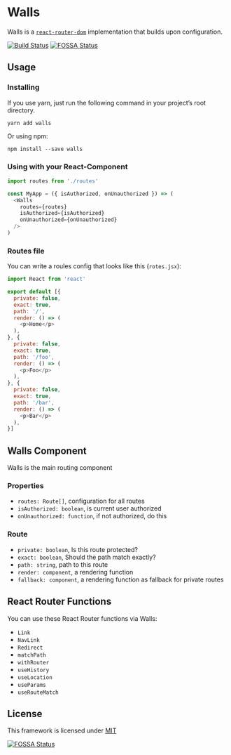 # Walls

Walls is a [`react-router-dom`](https://reacttraining.com/react-router/)
implementation that builds upon configuration.

[![Build Status](https://travis-ci.org/react-backoffice/walls.svg?branch=master)](https://travis-ci.org/react-backoffice/walls)
[![FOSSA Status](https://app.fossa.com/api/projects/git%2Bgithub.com%2Fdrublic%2Fwalls.svg?type=shield)](https://app.fossa.com/projects/git%2Bgithub.com%2Fdrublic%2Fwalls?ref=badge_shield)

## Usage

### Installing

If you use yarn, just run the following command in your project’s root directory.

    yarn add walls

Or using npm:

    npm install --save walls

### Using with your React-Component

```javascript
import routes from './routes'

const MyApp = ({ isAuthorized, onUnauthorized }) => (
  <Walls
    routes={routes}
    isAuthorized={isAuthorized}
    onUnauthorized={onUnauthorized}
  />
)
```

### Routes file

You can write a roules config that looks like this (`rotes.jsx`):

```javascript
import React from 'react'

export default [{
  private: false,
  exact: true,
  path: '/',
  render: () => (
    <p>Home</p>
  ),
}, {
  private: false,
  exact: true,
  path: '/foo',
  render: () => (
    <p>Foo</p>
  ),
}, {
  private: false,
  exact: true,
  path: '/bar',
  render: () => (
    <p>Bar</p>
  ),
}]
```

## Walls Component

Walls is the main routing component

### Properties

* `routes: Route[]`, configuration for all routes
* `isAuthorized: boolean`, is current user authorized
* `onUnauthorized: function`, if not authorized, do this

### Route

* `private: boolean`, Is this route protected?
* `exact: boolean`, Should the path match exactly?
* `path: string`, path to this route
* `render: component`, a rendering function
* `fallback: component`, a rendering function as fallback for private routes

## React Router Functions

You can use these React Router functions via Walls:

* `Link`
* `NavLink`
* `Redirect`
* `matchPath`
* `withRouter`
* `useHistory`
* `useLocation`
* `useParams`
* `useRouteMatch`

## License

This framework is licensed under [MIT](./LICENSE)

[![FOSSA Status](https://app.fossa.io/api/projects/git%2Bgithub.com%2Fdrublic%2Fwalls.svg?type=large)](https://app.fossa.io/projects/git%2Bgithub.com%2Fdrublic%2Fwalls?ref=badge_large)

